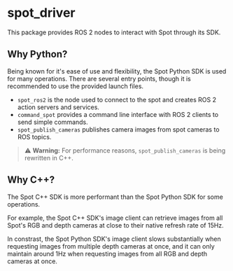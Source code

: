 # spot_driver

This package provides ROS 2 nodes to interact with Spot through its SDK.

## Why Python?
Being known for it's ease of use and flexibility, the Spot Python SDK is used for many operations.
There are several entry points, though it is recommended to use the provided launch files.

- `spot_ros2` is the node used to connect to the spot and creates ROS 2 action servers and services.
- `command_spot` provides a command line interface with ROS 2 clients to send simple commands.
- `spot_publish_cameras` publishes camera images from spot cameras to ROS topics.
> :warning: **Warning:** For performance reasons, `spot_publish_cameras` is being rewritten in C++.

## Why C++?

The Spot C++ SDK is more performant than the Spot Python SDK for some operations.

For example, the Spot C++ SDK's image client can retrieve images from all Spot's RGB and depth cameras at close to their native refresh rate of 15Hz.

In constrast, the Spot Python SDK's image client slows substantially when requesting images from multiple depth cameras at once, and it can only maintain around 1Hz when requesting images from all RGB and depth cameras at once.

